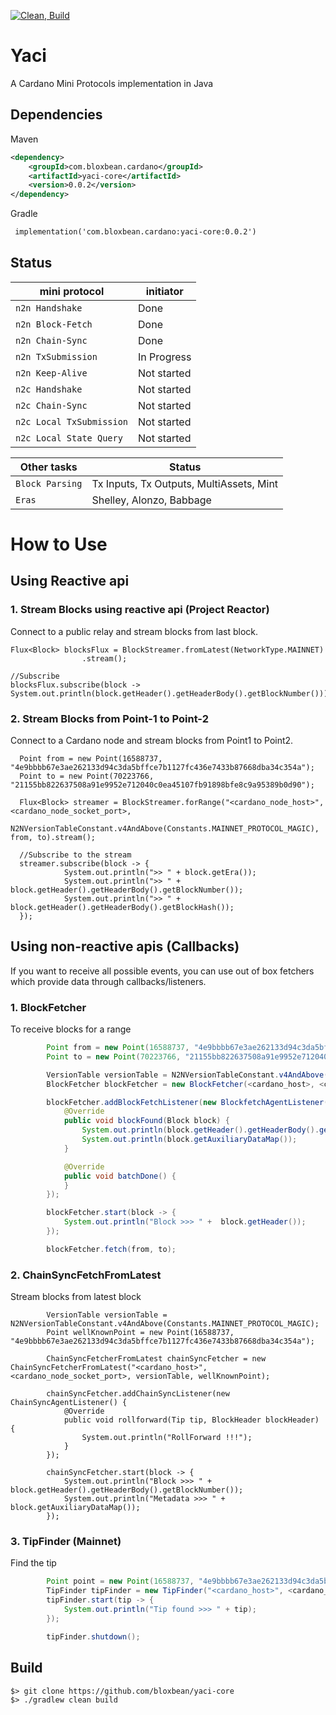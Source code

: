 [![Clean, Build](https://github.com/bloxbean/yaci-core/actions/workflows/build.yml/badge.svg)](https://github.com/bloxbean/yaci-core/actions/workflows/build.yml)

# Yaci 
A Cardano Mini Protocols implementation in Java

## Dependencies

Maven

```xml
<dependency>
    <groupId>com.bloxbean.cardano</groupId>
    <artifactId>yaci-core</artifactId>
    <version>0.0.2</version>
</dependency>
```

Gradle

```xml
 implementation('com.bloxbean.cardano:yaci-core:0.0.2')
```

## Status

| mini protocol            | initiator                                                         |
|--------------------------|-------------------------------------------------------------------|
| `n2n Handshake`          | Done                                                              | 
| `n2n Block-Fetch`        | Done                                                              |     
| `n2n Chain-Sync`         | Done                                                              | 
| `n2n TxSubmission`       | In Progress                                                       | 
| `n2n Keep-Alive`         | Not started                                                       | 
| `n2c Handshake`          | Not started                                                       | 
| `n2c Chain-Sync`         | Not started                                                       | 
| `n2c Local TxSubmission` | Not started                                                       | 
| `n2c Local State Query`  | Not started                                                       |


| Other tasks              | Status                                   |
|--------------------------|------------------------------------------|
| `Block Parsing`          | Tx Inputs, Tx Outputs, MultiAssets, Mint |
| `Eras`                   | Shelley, Alonzo, Babbage                 |   
 

# How to Use 

## Using Reactive api

### 1. Stream Blocks using reactive api (Project Reactor)

Connect to a public relay and stream blocks from last block.

```
Flux<Block> blocksFlux = BlockStreamer.fromLatest(NetworkType.MAINNET)
                .stream();

//Subscribe
blocksFlux.subscribe(block -> System.out.println(block.getHeader().getHeaderBody().getBlockNumber()));
```

### 2. Stream Blocks from Point-1 to Point-2 

Connect to a Cardano node and stream blocks from Point1 to Point2.

```
  Point from = new Point(16588737, "4e9bbbb67e3ae262133d94c3da5bffce7b1127fc436e7433b87668dba34c354a");
  Point to = new Point(70223766, "21155bb822637508a91e9952e712040c0ea45107fb91898bfe8c9a95389b0d90");
  
  Flux<Block> streamer = BlockStreamer.forRange("<cardano_node_host>", <cardano_node_socket_port>,
                        N2NVersionTableConstant.v4AndAbove(Constants.MAINNET_PROTOCOL_MAGIC), from, to).stream();
      
  //Subscribe to the stream    
  streamer.subscribe(block -> {
            System.out.println(">> " + block.getEra());
            System.out.println(">> " + block.getHeader().getHeaderBody().getBlockNumber());
            System.out.println(">> " + block.getHeader().getHeaderBody().getBlockHash());
  });
```

## Using non-reactive apis (Callbacks)

If you want to receive all possible events, you can use out of box fetchers which provide data through callbacks/listeners.

### 1. BlockFetcher
To receive blocks for a range

```java
        Point from = new Point(16588737, "4e9bbbb67e3ae262133d94c3da5bffce7b1127fc436e7433b87668dba34c354a");
        Point to = new Point(70223766, "21155bb822637508a91e9952e712040c0ea45107fb91898bfe8c9a95389b0d90");

        VersionTable versionTable = N2NVersionTableConstant.v4AndAbove(Constants.MAINNET_PROTOCOL_MAGIC); 
        BlockFetcher blockFetcher = new BlockFetcher(<cardano_host>, <cardano_node_socket_port>, versionTable);

        blockFetcher.addBlockFetchListener(new BlockfetchAgentListener() {
            @Override
            public void blockFound(Block block) {
                System.out.println(block.getHeader().getHeaderBody().getBlockNumber());
                System.out.println(block.getAuxiliaryDataMap());
            }

            @Override
            public void batchDone() {
            }
        });

        blockFetcher.start(block -> {
            System.out.println("Block >>> " +  block.getHeader());
        });

        blockFetcher.fetch(from, to);

```

### 2. ChainSyncFetchFromLatest

Stream blocks from latest block

```
        VersionTable versionTable = N2NVersionTableConstant.v4AndAbove(Constants.MAINNET_PROTOCOL_MAGIC); 
        Point wellKnownPoint = new Point(16588737, "4e9bbbb67e3ae262133d94c3da5bffce7b1127fc436e7433b87668dba34c354a");
        
        ChainSyncFetcherFromLatest chainSyncFetcher = new ChainSyncFetcherFromLatest("<cardano_host>", <cardano_node_socket_port>, versionTable, wellKnownPoint);

        chainSyncFetcher.addChainSyncListener(new ChainSyncAgentListener() {
            @Override
            public void rollforward(Tip tip, BlockHeader blockHeader) {
                System.out.println("RollForward !!!");
            }
        });

        chainSyncFetcher.start(block -> {
            System.out.println("Block >>> " + block.getHeader().getHeaderBody().getBlockNumber());
            System.out.println("Metadata >>> " + block.getAuxiliaryDataMap());
        });
```

### 3. TipFinder (Mainnet) 

Find the tip

```java
        Point point = new Point(16588737, "4e9bbbb67e3ae262133d94c3da5bffce7b1127fc436e7433b87668dba34c354a");
        TipFinder tipFinder = new TipFinder("<cardano_host>", <cardano_socket_port>, point);
        tipFinder.start(tip -> {
            System.out.println("Tip found >>> " + tip);
        });

        tipFinder.shutdown();
```

## Build

```
$> git clone https://github.com/bloxbean/yaci-core
$> ./gradlew clean build
``` 
